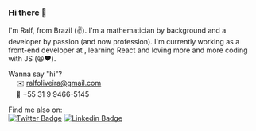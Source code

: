 ### Hi there 👋

I'm Ralf, from Brazil (:v:). I'm a mathematician by background and a developer by passion (and now profession). I'm currently working as a front-end developer at , learning React and loving more and more coding with JS (:satisfied::heart:).

Wanna say "hi"? <br>
  &nbsp; &nbsp;      ✉️ ralfoliveira@gmail.com <br>
  &nbsp; &nbsp;      📱  +55 31 9 9466-5145
       
Find me also on:<br>
[![Twitter Badge](https://img.shields.io/badge/-Twitter-1ca0f1?style=flat-square&labelColor=1ca0f1&logo=twitter&logoColor=white&link=https://twitter.com/heyralfs)](https://twitter.com/heyralfs)
[![Linkedin Badge](https://img.shields.io/badge/-LinkedIn-blue?style=flat-square&logo=Linkedin&logoColor=white&link=https://www.linkedin.com/in/ralf-o/)](https://www.linkedin.com/in/ralf-o/)



